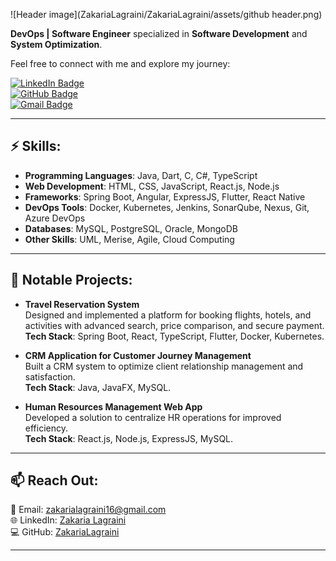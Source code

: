 
![Header image](ZakariaLagraini/ZakariaLagraini/assets/github header.png)
<!-- You can create your own header images using Canva, it has a lot of templates. If you do, use the following link https://www.canva.com/join/celeriac-tread-jellyfish -->
**DevOps | Software Engineer** specialized in **Software Development** and **System Optimization**.    

Feel free to connect with me and explore my journey:

[![LinkedIn Badge](https://img.shields.io/badge/-LinkedIn-blue?style=flat-square&logo=LinkedIn&logoColor=white&link=https://www.linkedin.com/in/zakaria-lagraini/)](https://www.linkedin.com/in/zakaria-lagraini/)  
[![GitHub Badge](https://img.shields.io/badge/-GitHub-black?style=flat-square&logo=GitHub&logoColor=white&link=https://github.com/ZakariaLagraini)](https://github.com/ZakariaLagraini)  
[![Gmail Badge](https://img.shields.io/badge/-Gmail-d14836?style=flat-square&logo=Gmail&logoColor=white&link=mailto:zakarialagraini16@gmail.com)](mailto:zakarialagraini16@gmail.com)  

---

## ⚡ Skills:
- **Programming Languages**: Java, Dart, C, C#, TypeScript  
- **Web Development**: HTML, CSS, JavaScript, React.js, Node.js  
- **Frameworks**: Spring Boot, Angular, ExpressJS, Flutter, React Native  
- **DevOps Tools**: Docker, Kubernetes, Jenkins, SonarQube, Nexus, Git, Azure DevOps  
- **Databases**: MySQL, PostgreSQL, Oracle, MongoDB  
- **Other Skills**: UML, Merise, Agile, Cloud Computing  

---

## 🌟 Notable Projects:
- **Travel Reservation System**  
  Designed and implemented a platform for booking flights, hotels, and activities with advanced search, price comparison, and secure payment.  
  **Tech Stack**: Spring Boot, React, TypeScript, Flutter, Docker, Kubernetes.  

- **CRM Application for Customer Journey Management**  
  Built a CRM system to optimize client relationship management and satisfaction.  
  **Tech Stack**: Java, JavaFX, MySQL.  

- **Human Resources Management Web App**  
  Developed a solution to centralize HR operations for improved efficiency.  
  **Tech Stack**: React.js, Node.js, ExpressJS, MySQL.  

---

## 📫 Reach Out:
📧 Email: [zakarialagraini16@gmail.com](mailto:zakarialagraini16@gmail.com)  
🌐 LinkedIn: [Zakaria Lagraini](https://www.linkedin.com/in/zakaria-lagraini/)  
💻 GitHub: [ZakariaLagraini](https://github.com/ZakariaLagraini)

---


